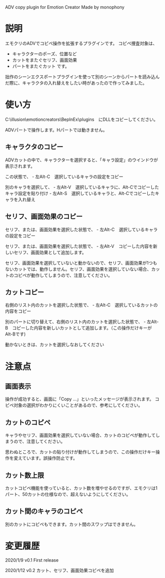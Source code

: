 ﻿ADV copy plugin for Emotion Creator
Made by monophony

# 説明
エモクリのADVでコピぺ操作を拡張するプラグインです。
コピペ捜査対象は、
 - キャラクターのポーズ、位置など
 - カットをまたぐセリフ、画面効果
 - パートをまたぐカット
です。

拙作のシーンエクスポートプラグインを使って別のシーンからパートを読み込んだ際に、キャラクタの入れ替えをしたい時があったので作ってみました。

# 使い方

C:\illusion\emotioncreators\BepInEx\plugins　にDLLをコピーしてください。

ADVパートで操作します。Hパートでは動きません。

## キャラクタのコピー

ADVカットの中で、キャラクターを選択すると、「キャラ設定」のウインドウが表示されます。

この状態で、
	- 左Alt-C　選択しているキャラの設定をコピー

別のキャラを選択して、
	- 左Alt-V　選択しているキャラに、Alt-Cでコピーしたキャラ設定を貼り付け
	- 左Alt-S　選択しているキャラと、Alt-Cでコピーしたキャラを入れ替え

## セリフ、画面効果のコピー

セリフ、または、画面効果を選択した状態で、
	- 左Alt-C　選択しているキャラの設定をコピー

セリフ、または、画面効果を選択した状態で、
	- 左Alt-V　コピーした内容を新しいセリフ、画面効果として追加します。

セリフ、画面効果を選択していないと動かないので、セリフ、画面効果が1つもないカットでは、動作しません。セリフ、画面効果を選択していない場合、カットのコピペが動作してしまうので、注意してください。

## カットコピー

右側のリスト内のカットを選択した状態で、
	- 左Alt-C　選択しているカットの内容をコピー

別のパートに切り替えて、右側のリスト内のカットを選択した状態で、
	- 左Alt-B　コピーした内容を新しいカットとして追加します。（この操作だけキーが Alt-Bです)

動かないときは、カットを選択しなおしてください

# 注意点

## 画面表示
操作が成功すると、画面に「Copy ...」といったメッセージが表示されます。
コピペ対象の選択がわかりにくいことがあるので、参考にしてください。

## カットのコピペ
キャラやセリフ、画面効果を選択していない場合、カットのコピペが動作してしまうので、注意してください。

思わぬところで、カットの貼り付けが動作してしまうので、この操作だけキー操作を変えています。誤操作防止です。

## カット数上限
カットコピペ機能を使っていると、カット数を増やせるのですが、エモクリは1パート、50カットの仕様なので、超えないようにしてください。

## カット間のキャラのコピぺ
別のカットにコピペもできます。カット間のスワップはできません。

# 変更履歴

2020/1/9 v0.1 First release

2020/1/12 v0.2 カット、セリフ、画面効果コピペを追加
